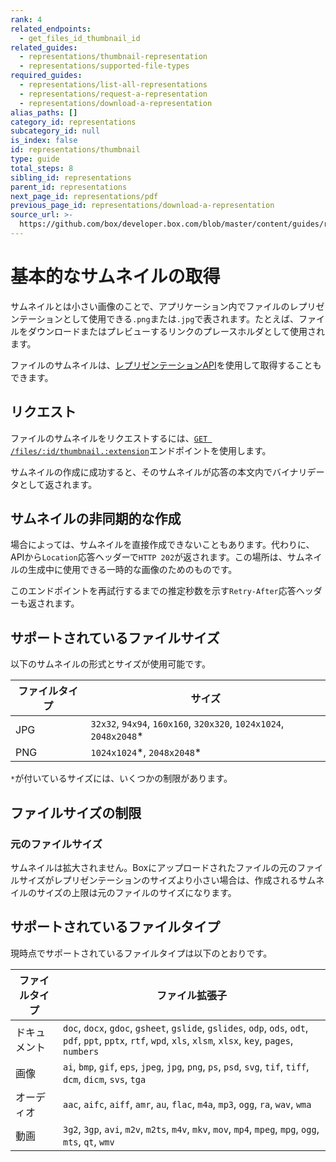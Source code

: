 ```yaml
---
rank: 4
related_endpoints:
  - get_files_id_thumbnail_id
related_guides:
  - representations/thumbnail-representation
  - representations/supported-file-types
required_guides:
  - representations/list-all-representations
  - representations/request-a-representation
  - representations/download-a-representation
alias_paths: []
category_id: representations
subcategory_id: null
is_index: false
id: representations/thumbnail
type: guide
total_steps: 8
sibling_id: representations
parent_id: representations
next_page_id: representations/pdf
previous_page_id: representations/download-a-representation
source_url: >-
  https://github.com/box/developer.box.com/blob/master/content/guides/representations/thumbnail.md
---
```

# 基本的なサムネイルの取得

サムネイルとは小さい画像のことで、アプリケーション内でファイルのレプリゼンテーションとして使用できる`.png`または`.jpg`で表されます。たとえば、ファイルをダウンロードまたはプレビューするリンクのプレースホルダとして使用されます。

ファイルのサムネイルは、[レプリゼンテーションAPI][thumb_representations]を使用して取得することもできます。

## リクエスト

ファイルのサムネイルをリクエストするには、[`GET
/files/:id/thumbnail.:extension`][get_files_id_thumbnail_id]エンドポイントを使用します。

<Samples id="get_files_id_thumbnail_id">

</Samples>

サムネイルの作成に成功すると、そのサムネイルが応答の本文内でバイナリデータとして返されます。

## サムネイルの非同期的な作成

場合によっては、サムネイルを直接作成できないこともあります。代わりに、APIから`Location`応答ヘッダーで`HTTP 202`が返されます。この場所は、サムネイルの生成中に使用できる一時的な画像のためのものです。

このエンドポイントを再試行するまでの推定秒数を示す`Retry-After`応答ヘッダーも返されます。

## サポートされているファイルサイズ

以下のサムネイルの形式とサイズが使用可能です。

<!-- markdownlint-disable line-length -->

| ファイルタイプ | サイズ                                                                |
| ------- | ------------------------------------------------------------------ |
| JPG     | `32x32`, `94x94`, `160x160`, `320x320`, `1024x1024`, `2048x2048`\* |
| PNG     | `1024x1024`\*, `2048x2048`\*                                       |

`*`が付いているサイズには、いくつかの制限があります。

<!-- markdownlint-enable line-length -->

## ファイルサイズの制限

### 元のファイルサイズ

サムネイルは拡大されません。Boxにアップロードされたファイルの元のファイルサイズがレプリゼンテーションのサイズより小さい場合は、作成されるサムネイルのサイズの上限は元のファイルのサイズになります。

## サポートされているファイルタイプ

現時点でサポートされているファイルタイプは以下のとおりです。

<!-- markdownlint-disable line-length -->

| ファイルタイプ | ファイル拡張子                                                                                                                                                         |
| ------- | --------------------------------------------------------------------------------------------------------------------------------------------------------------- |
| ドキュメント  | `doc`, `docx`, `gdoc`, `gsheet`, `gslide`, `gslides`, `odp`, `ods`, `odt`, `pdf`, `ppt`, `pptx`, `rtf`, `wpd`, `xls`, `xlsm`, `xlsx`, `key`, `pages`, `numbers` |
| 画像      | `ai`, `bmp`, `gif`, `eps`, `jpeg`, `jpg`, `png`, `ps`, `psd`, `svg`, `tif`, `tiff`, `dcm`, `dicm`, `svs`, `tga`                                                 |
| オーディオ   | `aac`, `aifc`, `aiff`, `amr`, `au`, `flac`, `m4a`, `mp3`, `ogg`, `ra`, `wav`, `wma`                                                                             |
| 動画      | `3g2`, `3gp`, `avi`, `m2v`, `m2ts`, `m4v`, `mkv`, `mov`, `mp4`, `mpeg`, `mpg`, `ogg`, `mts`, `qt`, `wmv`                                                        |

<!-- markdownlint-enable line-length -->

[get_files_id_thumbnail_id]: endpoint://get_files_id_thumbnail_id

[thumb_representations]: guide://representations/thumbnail-representation
